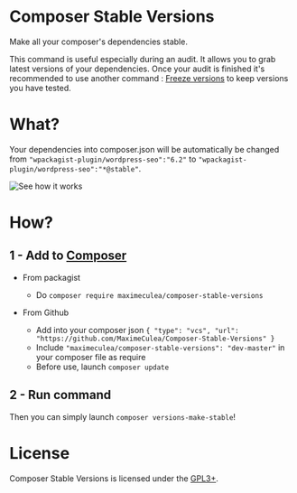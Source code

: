 # Composer Stable Versions
Make all your composer's dependencies stable.

This command is useful especially during an audit. It allows you to grab latest versions of your dependencies.
Once your audit is finished it's recommended to use another command : [Freeze versions](https://github.com/MaximeCulea/Composer-Freeze-Versions) to keep versions you have tested.

# What?
Your dependencies into composer.json will be automatically be changed from `"wpackagist-plugin/wordpress-seo":"6.2"` to `"wpackagist-plugin/wordpress-seo":"*@stable"`.

![See how it works](https://media.giphy.com/media/kFIBMBqzwh8OAjt2XJ/giphy.gif)

# How?
## 1 - Add to [Composer](http://composer.rarst.net/)

- From packagist
  - Do `composer require maximeculea/composer-stable-versions`
  
- From Github 
  - Add into your composer json `{ "type": "vcs", "url": "https://github.com/MaximeCulea/Composer-Stable-Versions" }`
  - Include `"maximeculea/composer-stable-versions": "dev-master"` in your composer file as require
  - Before use, launch `composer update`

## 2 - Run command
Then you can simply launch `composer versions-make-stable`!

# License
Composer Stable Versions is licensed under the [GPL3+](LICENSE.md).
